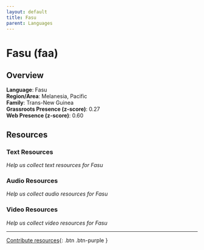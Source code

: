 ```yaml
---
layout: default
title: Fasu
parent: Languages
---
```


# Fasu (faa)

## Overview

**Language**: Fasu  
**Region/Area**: Melanesia, Pacific  
**Family**: Trans-New Guinea  
**Grassroots Presence (z-score)**: 0.27  
**Web Presence (z-score)**: 0.60  

## Resources

### Text Resources
*Help us collect text resources for Fasu*

### Audio Resources
*Help us collect audio resources for Fasu*

### Video Resources
*Help us collect video resources for Fasu*

---

[Contribute resources](https://forms.office.com/e/1SfLJx3u1r){: .btn .btn-purple }
